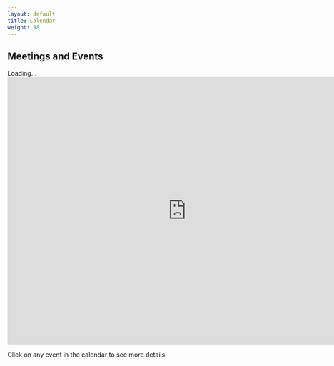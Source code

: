 ```yaml
---
layout: default
title: Calendar
weight: 98
---
```


<div class="container">
    <div class="row justify-content-center">
			<div class="d-flex justify-content-center align-items-center mb-3">
        <h2 class="m-0 fs-4">Meetings and Events</h2>
      </div>
        <div class="col-12 col-md-10 col-lg-8">
            <div class="ratio ratio-4x3">
							<div class="d-flex justify-content-center align-items-center">
								<div id="calendar-spinner" class="spinner-border text-primary-emphasis fs-4" role="status">
									<span class="visually-hidden">Loading...</span>
								</div>
							</div>
							<iframe src="https://calendar.google.com/calendar/embed?showTitle=0&amp;showPrint=0&amp;showCalendars=0&amp;showTz=0&amp;height=600&amp;wkst=1&amp;bgcolor=%23FFFFFF&amp;src=texlugsa%40gmail.com&amp;color=%23182C57&amp;src=og5vu0lae94trrechtd1ah6io0%40group.calendar.google.com&amp;color=%232F6309&amp;src=b6v4lr9v8durscvgj1qc6otebg%40group.calendar.google.com&amp;color=%232952A3&amp;ctz=America%2FChicago" style="border-width:0; back" width="800" height="600" frameborder="0" scrolling="no" onload="document.getElementById('calendar-spinner').style.display='none';"></iframe>
					</div>
					<div class="mt-3 text-center">
             <p class="text-muted">Click on any event in the calendar to see more details.</p>
          </div>
        </div>
    </div>
</div>